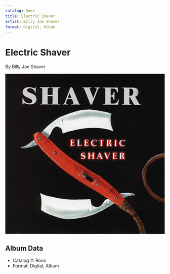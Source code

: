 ```yaml
---
catalog: Roon
title: Electric Shaver
artist: Billy Joe Shaver
format: Digital, Album
---
```


# Electric Shaver

By Billy Joe Shaver

![](../../assets/albumcovers/Billy_Joe_Shaver-Electric_Shaver.png)

## Album Data

- Catalog #: Roon
- Format: Digital, Album

